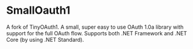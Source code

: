# SmallOauth1
A fork of TinyOAuth1. A small, super easy to use OAuth 1.0a library with support for the full OAuth flow. Supports both .NET Framework and .NET Core (by using .NET Standard).
